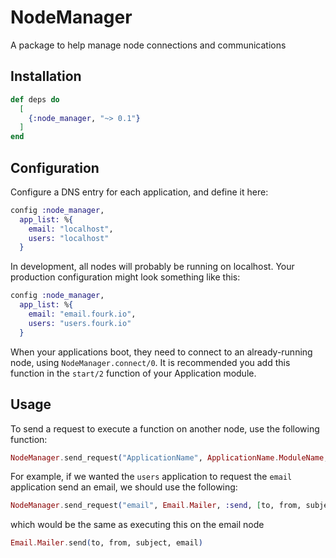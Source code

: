 # NodeManager
A package to help manage node connections and communications

## Installation
```elixir
def deps do
  [
    {:node_manager, "~> 0.1"}
  ]
end
```

## Configuration
Configure a DNS entry for each application, and define it here:
```elixir
config :node_manager,
  app_list: %{
    email: "localhost",
    users: "localhost"
  }
```

In development, all nodes will probably be running on localhost. Your production configuration might look something like this:
```elixir
config :node_manager,
  app_list: %{
    email: "email.fourk.io",
    users: "users.fourk.io"
  }
```

When your applications boot, they need to connect to an already-running node, using `NodeManager.connect/0`. It is recommended you add this function in the `start/2` function of your Application module.

## Usage
To send a request to execute a function on another node, use the following function:
```elixir
NodeManager.send_request("ApplicationName", ApplicationName.ModuleName, :function_name, [function, parameters])
```

For example, if we wanted the `users` application to request the `email` application send an email, we should use the following:
```elixir
NodeManager.send_request("email", Email.Mailer, :send, [to, from, subject, body])
```

which would be the same as executing this on the email node
```elixir
Email.Mailer.send(to, from, subject, email)
```
